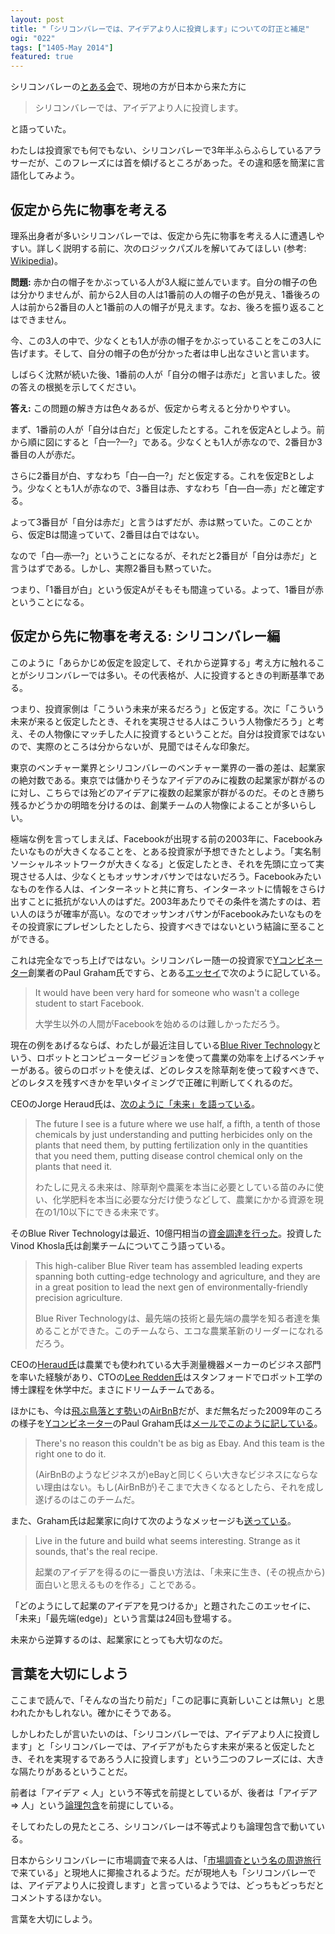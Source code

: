 ```yaml
---
layout: post
title: "「シリコンバレーでは、アイデアより人に投資します」についての訂正と補足"
ogi: "022"
tags: ["1405-May 2014"]
featured: true
---
```


シリコンバレーの[とある会](http://naze.chibicode.com/opportunities-vs-challenges/)で、現地の方が日本から来た方に

> シリコンバレーでは、アイデアより人に投資します。

と語っていた。

わたしは投資家でも何でもない、シリコンバレーで3年半ふらふらしているアラサーだが、このフレーズには首を傾げるところがあった。その違和感を簡潔に言語化してみよう。

## 仮定から先に物事を考える

理系出身者が多いシリコンバレーでは、仮定から先に物事を考える人に遭遇しやすい。詳しく説明する前に、次のロジックパズルを解いてみてほしい (参考: [Wikipedia](http://ja.wikipedia.org/wiki/%E3%83%AD%E3%82%B8%E3%83%83%E3%82%AF%E3%83%91%E3%82%BA%E3%83%AB))。

**問題:** 赤か白の帽子をかぶっている人が3人縦に並んでいます。自分の帽子の色は分かりませんが、前から2人目の人は1番前の人の帽子の色が見え、1番後ろの人は前から2番目の人と1番前の人の帽子が見えます。なお、後ろを振り返ることはできません。

今、この3人の中で、少なくとも1人が赤の帽子をかぶっていることをこの3人に告げます。そして、自分の帽子の色が分かった者は申し出なさいと言います。

しばらく沈黙が続いた後、1番前の人が「自分の帽子は赤だ」と言いました。彼の答えの根拠を示してください。

**答え:** この問題の解き方は色々あるが、仮定から考えると分かりやすい。

まず、1番前の人が「自分は白だ」と仮定したとする。これを仮定Aとしよう。前から順に図にすると「白—?—?」である。少なくとも1人が赤なので、2番目か3番目の人が赤だ。

さらに2番目が白、すなわち「白—白—?」だと仮定する。これを仮定Bとしよう。少なくとも1人が赤なので、3番目は赤、すなわち「白—白—赤」だと確定する。

よって3番目が「自分は赤だ」と言うはずだが、赤は黙っていた。このことから、仮定Bは間違っていて、2番目は白ではない。

なので「白—赤—?」ということになるが、それだと2番目が「自分は赤だ」と言うはずである。しかし、実際2番目も黙っていた。

つまり、「1番目が白」という仮定Aがそもそも間違っている。よって、1番目が赤ということになる。

## 仮定から先に物事を考える: シリコンバレー編

このように「あらかじめ仮定を設定して、それから逆算する」考え方に触れることがシリコンバレーでは多い。その代表格が、人に投資するときの判断基準である。

つまり、投資家側は「こういう未来が来るだろう」と仮定する。次に「こういう未来が来ると仮定したとき、それを実現させる人はこういう人物像だろう」と考え、その人物像にマッチした人に投資するということだ。自分は投資家ではないので、実際のところは分からないが、見聞ではそんな印象だ。

東京のベンチャー業界とシリコンバレーのベンチャー業界の一番の差は、起業家の絶対数である。東京では儲かりそうなアイデアのみに複数の起業家が群がるのに対し、こちらでは殆どのアイデアに複数の起業家が群がるのだ。そのとき勝ち残るかどうかの明暗を分けるのは、創業チームの人物像によることが多いらしい。

極端な例を言ってしまえば、Facebookが出現する前の2003年に、Facebookみたいなものが大きくなることを、とある投資家が予想できたとしよう。「実名制ソーシャルネットワークが大きくなる」と仮定したとき、それを先頭に立って実現させる人は、少なくともオッサンオバサンではないだろう。Facebookみたいなものを作る人は、インターネットと共に育ち、インターネットに情報をさらけ出すことに抵抗がない人のはずだ。2003年あたりでその条件を満たすのは、若い人のほうが確率が高い。なのでオッサンオバサンがFacebookみたいなものをその投資家にプレゼンしたとしたら、投資すべきではないという結論に至ることができる。

これは完全なでっち上げではない。シリコンバレー随一の投資家で[Yコンビネーター](http://www.amazon.co.jp/Yコンビネーター-ランダル-ストロス-ebook/dp/B00EQ25B3O?tag=chibicode-22)創業者のPaul Graham氏ですら、とある[エッセイ](http://paulgraham.com/startupideas.html)で次のように記している。

> It would have been very hard for someone who wasn't a college student to start Facebook.
>
> 大学生以外の人間がFacebookを始めるのは難しかっただろう。

現在の例をあげるならば、わたしが最近注目している[Blue River Technology](http://www.bluerivert.com/)という、ロボットとコンピュータービジョンを使って農業の効率を上げるベンチャーがある。彼らのロボットを使えば、どのレタスを除草剤を使って殺すべきで、どのレタスを残すべきかを早いタイミングで正確に判断してくれるのだ。

CEOのJorge Heraud氏は、[次のように「未来」を語っている](http://techcrunch.com/2014/03/19/blue-river-technology-series-a-1/)。

> The future I see is a future where we use half, a fifth, a tenth of those chemicals by just understanding and putting herbicides only on the plants that need them, by putting fertilization only in the quantities that you need them, putting disease control chemical only on the plants that need it.
>
> わたしに見える未来は、除草剤や農薬を本当に必要としている苗のみに使い、化学肥料を本当に必要な分だけ使うなどして、農業にかかる資源を現在の1/10以下にできる未来です。

そのBlue River Technologyは最近、10億円相当の[資金調達を行った](http://techcrunch.com/2014/03/19/blue-river-technology-series-a-1/)。投資したVinod Khosla氏は創業チームについてこう語っている。

> This high-caliber Blue River team has assembled leading experts spanning both cutting-edge technology and agriculture, and they are in a great position to lead the next gen of environmentally-friendly precision agriculture.
>
> Blue River Technologyは、最先端の技術と最先端の農学を知る者達を集めることができた。このチームなら、エコな農業革新のリーダーになれるだろう。

CEOの[Heraud氏](https://www.linkedin.com/pub/jorge-heraud/5/b94/704)は農業でも使われている大手測量機器メーカーのビジネス部門を率いた経験があり、CTOの[Lee Redden氏](www.linkedin.com/in/lredden)はスタンフォードでロボット工学の博士課程を休学中だ。まさにドリームチームである。

ほかにも、今は[飛ぶ鳥落とす勢い](http://techcrunch.com/2014/04/18/airbnb-has-closed-its-500m-round-of-funding-at-a-10b-valuation-led-by-tpg/)の[AirBnB](http://airbnb.jp/)だが、まだ無名だった2009年のころの様子を[Yコンビネーター](http://www.amazon.co.jp/Yコンビネーター-ランダル-ストロス-ebook/dp/B00EQ25B3O?tag=chibicode-22)のPaul Graham氏は[メールでこのように記している](http://www.paulgraham.com/airbnb.html)。

> There's no reason this couldn't be as big as Ebay.  And this team
is the right one to do it.
>
> (AirBnBのようなビジネスが)eBayと同じくらい大きなビジネスにならない理由はない。もし(AirBnBが)そこまで大きくなるとしたら、それを成し遂げるのはこのチームだ。

また、Graham氏は起業家に向けて次のようなメッセージも[送っている](http://paulgraham.com/startupideas.html)。

> Live in the future and build what seems interesting. Strange as it sounds, that's the real recipe.
>
> 起業のアイデアを得るのに一番良い方法は、「未来に生き、(その視点から)面白いと思えるものを作る」ことである。

「どのようにして起業のアイデアを見つけるか」と題されたこのエッセイに、「未来」「最先端(edge)」という言葉は24回も登場する。

未来から逆算するのは、起業家にとっても大切なのだ。

## 言葉を大切にしよう

ここまで読んで、「そんなの当たり前だ」「この記事に真新しいことは無い」と思われたかもしれない。確かにそうである。

しかしわたしが言いたいのは、「シリコンバレーでは、アイデアより人に投資します」と「シリコンバレーでは、アイデアがもたらす未来が来ると仮定したとき、それを実現するであろう人に投資します」という二つのフレーズには、大きな隔たりがあるということだ。

前者は「アイデア < 人」という不等式を前提としているが、後者は「アイデア ⇒ 人」という[論理包含](http://ja.wikipedia.org/wiki/%E8%AB%96%E7%90%86%E5%8C%85%E5%90%AB)を前提にしている。

そしてわたしの見たところ、シリコンバレーは不等式よりも論理包含で動いている。

日本からシリコンバレーに市場調査で来る人は、「[市場調査という名の周遊旅行](http://blog.btrax.com/jp/2014/04/21/go-global/)で来ている」と現地人に揶揄されるようだ。だが現地人も「シリコンバレーでは、アイデアより人に投資します」と言っているようでは、どっちもどっちだとコメントするほかない。

言葉を大切にしよう。
